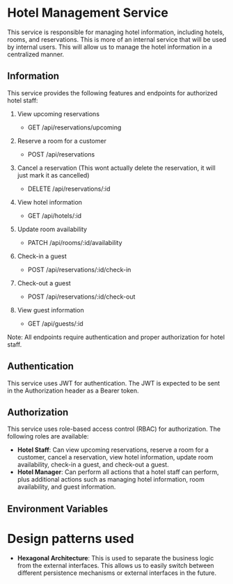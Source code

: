 # Hotel Management Service

This service is responsible for managing hotel information, including hotels, rooms, and reservations. This is more of an internal service that will be used by internal users. This will allow us to manage the hotel information in a centralized manner.

## Information

This service provides the following features and endpoints for authorized hotel staff:

1. View upcoming reservations

   - GET /api/reservations/upcoming

2. Reserve a room for a customer

   - POST /api/reservations

3. Cancel a reservation (This wont actually delete the reservation, it will just mark it as cancelled)

   - DELETE /api/reservations/:id

4. View hotel information

   - GET /api/hotels/:id

5. Update room availability

   - PATCH /api/rooms/:id/availability

6. Check-in a guest

   - POST /api/reservations/:id/check-in

7. Check-out a guest

   - POST /api/reservations/:id/check-out

8. View guest information
   - GET /api/guests/:id

Note: All endpoints require authentication and proper authorization for hotel staff.

## Authentication

This service uses JWT for authentication. The JWT is expected to be sent in the Authorization header as a Bearer token.

## Authorization

This service uses role-based access control (RBAC) for authorization. The following roles are available:

- **Hotel Staff**: Can view upcoming reservations, reserve a room for a customer, cancel a reservation, view hotel information, update room availability, check-in a guest, and check-out a guest.
- **Hotel Manager**: Can perform all actions that a hotel staff can perform, plus additional actions such as managing hotel information, room availability, and guest information.

## Environment Variables

# Design patterns used

- **Hexagonal Architecture**: This is used to separate the business logic from the external interfaces. This allows us to easily switch between different persistence mechanisms or external interfaces in the future.
